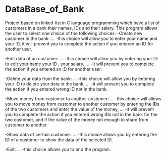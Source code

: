 # DataBase_of_Bank
Project based on linked-list in C language programming which have a list of customers in a bank their names, IDs and their salary.
This program allows the user to select one choice of the following choices: 
-Create new customer in the bank: 
... -this choice will allow you to enter your name and your ID, it will prevent you to complete the action if you entered an ID for another user.

-Edit data of an customer:
... -this choice will allow you by entering your ID to edit your name your ID , your salary, 
... -it will prevent you to complete the action if you entered an ID for another user. 

-Delete your data from the bank:
... -this choice will allow you by entering your ID to delete your data in the bank, 
... -it will prevent you to complete the action if you entered wrong ID not in the bank.

-Move money from customer to another customer:
... -this choice will allows you to move money from customer to another customer by entering the IDs of the two customers and enter the value of the money, 
... -it will prevent you to complete the action if you entered wrong IDs not in the bank for the two customer, 
and if the value of the money not enough to share from customer to another. 

-Show data of certain customer:
... -this choice allows you by entering the ID of a customer to show the data of the selected ID. 

-Exit: 
... -this choice allows you to end the program.
